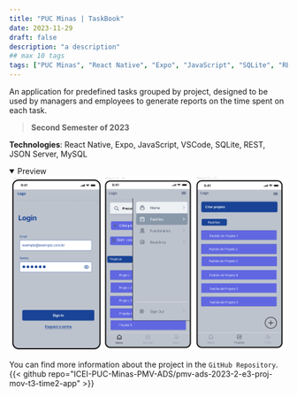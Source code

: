 ```yaml
---
title: "PUC Minas | TaskBook"
date: 2023-11-29
draft: false
description: "a description"
## max 10 tags
tags: ["PUC Minas", "React Native", "Expo", "JavaScript", "SQLite", "REST", "JSON Server", "MySQL"]
---
```


An application for predefined tasks grouped by project, designed to be used by managers and employees to generate reports on the time spent on each task.

>**Second Semester of 2023**

**Technologies**: React Native, Expo, JavaScript, VSCode, SQLite, REST, JSON Server, MySQL

<details style="cursor:pointer" open><summary>Preview</summary>
  <img src="featured.png" style="border-radius:2%">
</details>

You can find more information about the project in the `GitHub Repository`.
{{< github repo="ICEI-PUC-Minas-PMV-ADS/pmv-ads-2023-2-e3-proj-mov-t3-time2-app" >}}